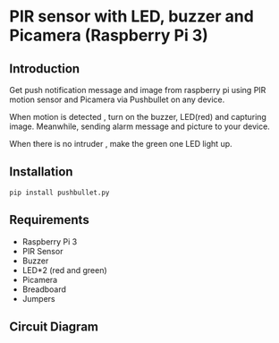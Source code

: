# PIR sensor with LED, buzzer and Picamera (Raspberry Pi 3)

Introduction
------------
Get push notification message and image from raspberry pi using PIR motion sensor and Picamera via Pushbullet on any device.

When motion is detected , turn on the buzzer, LED(red) and capturing image. Meanwhile, sending alarm message and picture to your device.

When there is no intruder , make the green one LED light up.

Installation
------------

    pip install pushbullet.py

Requirements
-----------    
* Raspberry Pi 3
* PIR Sensor
* Buzzer
* LED*2 (red and green)
* Picamera
* Breadboard
* Jumpers

Circuit Diagram
-----------  
    
